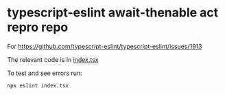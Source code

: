 # typescript-eslint await-thenable act repro repo

For https://github.com/typescript-eslint/typescript-eslint/issues/1913

The relevant code is in [index.tsx](./index.tsx)

To test and see errors run:

```shell
npx eslint index.tsx
```
